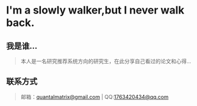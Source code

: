 # I'm a slowly walker,but I never walk back.
## 我是谁...
> 本人是一名研究推荐系统方向的研究生，在此分享自己看过的论文和心得...
## 联系方式
> 邮箱：quantalmatrix@gmail.com	|	QQ:1763420434@qq.com